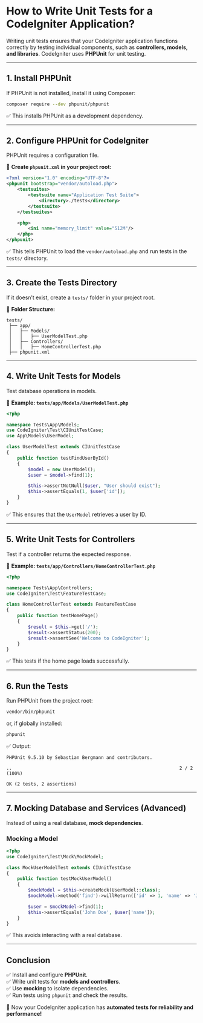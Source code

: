 # **How to Write Unit Tests for a CodeIgniter Application?**  

Writing unit tests ensures that your CodeIgniter application functions correctly by testing individual components, such as **controllers, models, and libraries**. CodeIgniter uses **PHPUnit** for unit testing.

---

## **1. Install PHPUnit**  
If PHPUnit is not installed, install it using Composer:

```sh
composer require --dev phpunit/phpunit
```
✅ This installs PHPUnit as a development dependency.

---

## **2. Configure PHPUnit for CodeIgniter**  
PHPUnit requires a configuration file.

📁 **Create `phpunit.xml` in your project root:**
```xml
<?xml version="1.0" encoding="UTF-8"?>
<phpunit bootstrap="vendor/autoload.php">
    <testsuites>
        <testsuite name="Application Test Suite">
            <directory>./tests</directory>
        </testsuite>
    </testsuites>

    <php>
        <ini name="memory_limit" value="512M"/>
    </php>
</phpunit>
```

✅ This tells PHPUnit to load the `vendor/autoload.php` and run tests in the `tests/` directory.

---

## **3. Create the Tests Directory**  
If it doesn’t exist, create a `tests/` folder in your project root.

📁 **Folder Structure:**
```
tests/
 ├── app/
 │   ├── Models/
 │   │   ├── UserModelTest.php
 │   ├── Controllers/
 │   │   ├── HomeControllerTest.php
 ├── phpunit.xml
```
---

## **4. Write Unit Tests for Models**  
Test database operations in models.

📁 **Example: `tests/app/Models/UserModelTest.php`**
```php
<?php

namespace Tests\App\Models;
use CodeIgniter\Test\CIUnitTestCase;
use App\Models\UserModel;

class UserModelTest extends CIUnitTestCase
{
    public function testFindUserById()
    {
        $model = new UserModel();
        $user = $model->find(1);

        $this->assertNotNull($user, "User should exist");
        $this->assertEquals(1, $user['id']);
    }
}
```
✅ This ensures that the `UserModel` retrieves a user by ID.

---

## **5. Write Unit Tests for Controllers**  
Test if a controller returns the expected response.

📁 **Example: `tests/app/Controllers/HomeControllerTest.php`**
```php
<?php

namespace Tests\App\Controllers;
use CodeIgniter\Test\FeatureTestCase;

class HomeControllerTest extends FeatureTestCase
{
    public function testHomePage()
    {
        $result = $this->get('/');
        $result->assertStatus(200);
        $result->assertSee('Welcome to CodeIgniter');
    }
}
```
✅ This tests if the home page loads successfully.

---

## **6. Run the Tests**  
Run PHPUnit from the project root:

```sh
vendor/bin/phpunit
```
or, if globally installed:

```sh
phpunit
```

✅ Output:
```
PHPUnit 9.5.10 by Sebastian Bergmann and contributors.

..                                                              2 / 2 (100%)

OK (2 tests, 2 assertions)
```

---

## **7. Mocking Database and Services (Advanced)**  
Instead of using a real database, **mock dependencies**.

### **Mocking a Model**
```php
<?php
use CodeIgniter\Test\Mock\MockModel;

class MockUserModelTest extends CIUnitTestCase
{
    public function testMockUserModel()
    {
        $mockModel = $this->createMock(UserModel::class);
        $mockModel->method('find')->willReturn(['id' => 1, 'name' => 'John Doe']);

        $user = $mockModel->find(1);
        $this->assertEquals('John Doe', $user['name']);
    }
}
```

✅ This avoids interacting with a real database.

---

## **Conclusion**  
✅ Install and configure **PHPUnit**.  
✅ Write unit tests for **models and controllers**.  
✅ Use **mocking** to isolate dependencies.  
✅ Run tests using `phpunit` and check the results.  

🚀 Now your CodeIgniter application has **automated tests for reliability and performance!**